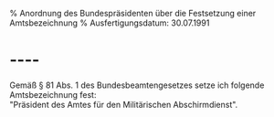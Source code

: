 % Anordnung des Bundespräsidenten über die Festsetzung einer Amtsbezeichnung
% Ausfertigungsdatum: 30.07.1991
 
# ----

Gemäß § 81 Abs. 1 des Bundesbeamtengesetzes setze ich folgende Amtsbezeichnung fest:  
"Präsident des Amtes für den Militärischen Abschirmdienst".

